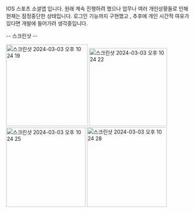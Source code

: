 IOS 스포츠 소셜앱 입니다. 원래 계속 진행하려 했으나 업무나 여러 개인상황들로 인해 현재는 잠정중단한 상태입니다. 로그인 기능까지 구현했고 , 추후에 개인 시간적 여유가 있다면 개발에 들어가려 생각중입니다.

-- 스크린샷 --

<img width="222" alt="스크린샷 2024-03-03 오후 10 24 19" src="https://github.com/ply2782/JCSport_IOS/assets/78065931/af1bf99d-8bc7-4299-ac2d-c371bd9f7fd7">

<img width="212" alt="스크린샷 2024-03-03 오후 10 24 22" src="https://github.com/ply2782/JCSport_IOS/assets/78065931/ab7f85c8-fc7f-48fc-9840-17887bd80831">

<img width="216" alt="스크린샷 2024-03-03 오후 10 24 25" src="https://github.com/ply2782/JCSport_IOS/assets/78065931/4fdea8b0-763a-4c8f-afc0-6a1a2a6e38b5">

<img width="217" alt="스크린샷 2024-03-03 오후 10 24 28" src="https://github.com/ply2782/JCSport_IOS/assets/78065931/543aa2a5-5da3-4dae-8106-322e88e4c33f">
